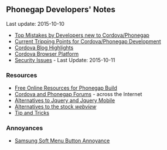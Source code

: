 ## Phonegap Developers' Notes ##
Last update: 2015-10-10

* [Top Mistakes by Developers new to Cordova/Phonegap](new-to-Phonegap.md)
* [Current Tripping Points for Cordova/Phonegap Development](current-tripping-points.md)
* [Cordova Blog Highlights](cordova-blog-highlights.md)
* [Cordova Browser Platform](browser-platform.md)
* [Security Issues](security-issues.md) - Last Update: 2015-10-11

### Resources ###

* [Free Online Resources for Phonegap Build](free-online-resources.md)
* [Cordova and Phonegap Forums](cordova-phonegap-forums.md) - across the Internet
* [Alternatives to Jquery and Jquery Mobile](alternatives-to-jquery-mobile.md)
* [Alternatives to the stock *webview*](webview-alternatives.md)
* [Tip and Tricks](tips-and-tricks.md)

### Annoyances ###

* [Samsung Soft Menu Button Annoyance](annoyances/SamsungMenuButton.md)

